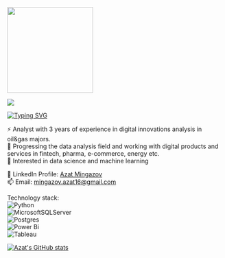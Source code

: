 <img src="https://user-images.githubusercontent.com/106879463/195555079-173fdedf-61af-441b-9968-0106c64c1129.png" height="200"/>

![](https://komarev.com/ghpvc/?username=Zovminga)

[![Typing SVG](https://readme-typing-svg.herokuapp.com?color=%2336BCF7&lines=Exploring+Github+world)](https://git.io/typing-svg)

⚡ Analyst with 3 years of experience in digital innovations analysis in oil&gas majors.  
🐾 Progressing the data analysis field and working with digital products and services in fintech, pharma, e-commerce, energy etc.  
🌱 Interested in data science and machine learning  


🔎 LinkedIn Profile: [Azat Mingazov](https://www.linkedin.com/in/azat-mingazov-6563881b5/)  
📫 Email: mingazov.azat16@gmail.com

Technology stack:  
![Python](https://img.shields.io/badge/python-3670A0?style=for-the-badge&logo=python&logoColor=ffdd54)   
![MicrosoftSQLServer](https://img.shields.io/badge/Microsoft%20SQL%20Sever-CC2927?style=for-the-badge&logo=microsoft%20sql%20server&logoColor=white)  
![Postgres](https://img.shields.io/badge/postgres-%23316192.svg?style=for-the-badge&logo=postgresql&logoColor=white)  
![Power Bi](https://img.shields.io/badge/power_bi-F2C811?style=for-the-badge&logo=powerbi&logoColor=black)  
![Tableau](https://img.shields.io/badge/Tableau-E97627?style=for-the-badge&logo=Tableau&logoColor=white) 

[![Azat's GitHub stats](https://github-readme-stats.vercel.app/api?username=Zovminga&show_icons=true&theme=synthwave)](https://github.com/anuraghazra/github-readme-stats)
